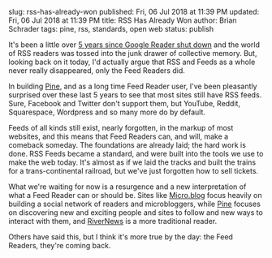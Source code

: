 slug: rss-has-already-won
published: Fri, 06 Jul 2018 at 11:39 PM
updated: Fri, 06 Jul 2018 at 11:39 PM
title: RSS Has Already Won
author: Brian Schrader
tags: pine, rss, standards, open web
status: publish

It's been a little over [5 years since Google Reader shut down][reader] and the world of RSS readers was tossed into the junk drawer of collective memory. But, looking back on it today, I'd actually argue that RSS and Feeds as a whole never really disappeared, only the Feed Readers did.

In building [Pine][pine], and as a long time Feed Reader user, I've been pleasantly surprised over these last 5 years to see that most sites still have RSS feeds. Sure, Facebook and Twitter don't support them, but YouTube, Reddit, Squarespace, Wordpress and so many more do by default.

Feeds of all kinds still exist, nearly forgotten, in the markup of most websites, and this means that Feed Readers can, and will, make a comeback someday. The foundations are already laid; the hard work is done. RSS Feeds became a standard, and were built into the tools we use to make the web today. It's almost as if we laid the tracks and built the trains for a trans-continental railroad, but we've just forgotten how to sell tickets.

What we're waiting for now is a resurgence and a new interpretation of what a Feed Reader can or should be. Sites like [Micro.blog][micro] focus heavily on building a social network of readers and microbloggers, while [Pine][pine] focuses on discovering new and exciting people and sites to follow and new ways to interact with them, and [RiverNews][river] is a more traditional reader.

Others have said this, but I think it's more true by the day: the Feed Readers, they're coming back.


[reader]: https://www.theverge.com/2013/3/13/4101144/google-shuts-down-reader-rss-aggregation-service
[pine]: https://pine.blog
[micro]: https://micro.blog
[river]: http://rivernewsapp.com
